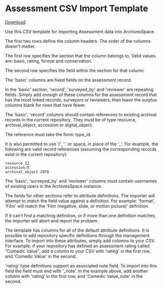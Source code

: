 # Assessment CSV Import Template

[Download](https://raw.githubusercontent.com/archivesspace/archivesspace/master/backend/app/exporters/examples/assessment/aspace_assessment_import_template.csv)

Use this CSV template for importing Assessment data into ArchivesSpace.

The first two rows define the column headers. The order of the columns doesn't matter.

The first row specifies the section that the column belongs to.
Valid values are: basic, rating, format and conservation.

The second row specifies the field within the section for that column.

The 'basic' columns are fixed fields on the assessment record.

In the 'basic' section, 'record', 'surveyed_by' and 'reviewer' are repeating fields.
Simply add enough of these columns for the assessment record that has the most
linked records, surveyors or reviewers, then
leave the surplus columns blank for rows that have fewer.

The 'basic', 'record' columns should contain references to existing archival records in
the current repository. They must be of type resource, archival_object, accession or digital_object.

The reference must take the form: type_id.

It is also permitted to use '/', '.' or space, in place of the '\_'. For example, the following
are valid record references (assuming the corresponding records exist in the current repository):

    resource_12
    accession/5
    archival_object 2970

The 'basic', 'surveyed_by' and 'reviewer' columns must contain usernames of existing users
in the ArchivesSpace instance.

The fields for other sections refer to attribute definitions.
The importer will attempt to match the field value against a definition.
For example: 'format', 'Film' will match the 'Film (negative, slide, or motion picture)' definition.

If it can't find a matching definition, or if more than one definition matches, the importer
will abort and report the problem.

The template has columns for all of the default attribute definitions. It is possible to
add repository specific definitions through the management interface. To import into
these attributes, simply add columns to your CSV. For example, if your repository has
defined an assessment rating called "Comedic Value", add a column to your CSV with 'rating'
in the first row, and 'Comedic Value' in the second.

'rating' type definitions support an associated note field. To import into this field
the field must end with '\_note'. In the example above, add another column with 'rating'
in the first row, and 'Comedic Value_note' in the second.
